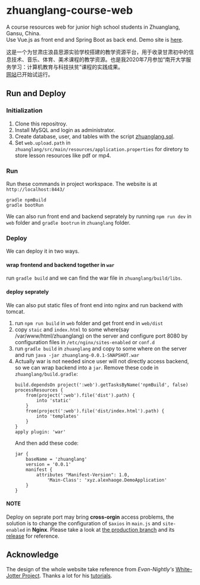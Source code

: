 # zhuanglang-course-web
 A course resources web for junior high school students in Zhuanglang, Gansu, China.  
 Use Vue.js as front end and Spring Boot as back end.
 Demo site is [here](http://http://114.116.233.111:8080/).
 
 这是一个为甘肃庄浪县思源实验学校搭建的教学资源平台，用于收录甘肃初中的信息技术、音乐、体育、美术课程的教学资源。也是我2020年7月参加“南开大学服务学习：计算机教育与科技扶贫”课程的实践成果。  
 [网站](http://http://114.116.233.111:8080/)已开始试运行。

## Run and Deploy
### Initialization
1. Clone this repositroy.
2. Install MySQL and login as administrator.
3. Create database, user, and tables with the script [zhuanglang.sql](https://github.com/Alexhaoge/zhuanglang-course-web/blob/master/zhuanglang.sql).
4. Set `web.upload.path` in `zhuanglang/src/main/resources/application.properties` for diretory to store lesson resources like pdf or mp4.
### Run
Run these commands in project workspace. The website is at `http://localhost:8443/`
```
gradle npmBuild
gradle bootRun
```
We can also run front end and backend seprately by running `npm run dev` in `web` folder and `gradle bootrun` in `zhuanglang` folder.
### Deploy
We can deploy it in two ways.
#### wrap frontend and backend together in `war`
run `gradle build` and we can find the war file in `zhuanglang/build/libs`.
#### deploy seprately
We can also put static files of front end into nginx and run backend with tomcat.  
1. run `npm run build` in `web` folder and get front end in `web/dist`
2. copy `staic` and `index.html` to some where(say /var/www/html/zhuanglang) on the server and configure port 8080 by configuration files in `/etc/nginx/sites-enabled` or `conf.d`
3. run `gradle build` in `zhuanglang` and copy to some where on the server and run `java -jar zhuanglang-0.0.1-SNAPSHOT.war`  
4. Actually war is not needed since user will not directly access backend, so we can wrap backend into a `jar`.
    Remove these code in `zhuanglang/build.gradle`:
    ```
    build.dependsOn project(':web').getTasksByName('npmBuild', false)
    processResources {
        from(project(':web').file('dist').path) {
            into 'static'
        }
        from(project(':web').file('dist/index.html').path) {
            into 'templates'
        }
    }
    apply plugin: 'war'
    ```
    And then add these code:
    ```
    jar {
        baseName = 'zhuanglang'
        version = '0.0.1'
        manifest {
            attributes "Manifest-Version": 1.0,
                'Main-Class': 'xyz.alexhaoge.DemoApplication'
        }
    }
    ```
#### NOTE
Deploy on seprate port may bring **cross-orgin** access problems, the solution is to change the configuration of `$axios` in `main.js` and `site-enabled` in **Nginx**. Please take a look at [the production branch](https://github.com/Alexhaoge/zhuanglang-course-web/tree/production) and its [release](https://github.com/Alexhaoge/zhuanglang-course-web/releases/tag/v0.0.1) for reference.
## Acknowledge
The design of the whole website take reference from *Evan-Nightly's* [White-Jotter Project](https://github.com/Antabot/White-Jotter). Thanks a lot for his [tutorials](https://blog.csdn.net/Neuf_Soleil/article/details/88925013).
